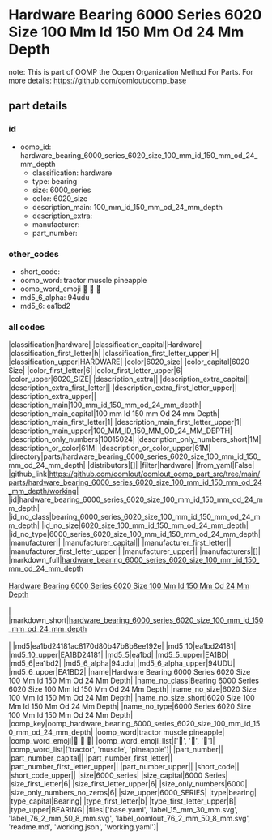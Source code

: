 # Hardware Bearing 6000 Series 6020 Size 100 Mm Id 150 Mm Od 24 Mm Depth  

note: This is part of OOMP the Oopen Organization Method For Parts. For more details: https://github.com/oomlout/oomp_base

##  part details





### id
* oomp_id: hardware_bearing_6000_series_6020_size_100_mm_id_150_mm_od_24_mm_depth
  * classification: hardware
  * type: bearing
  * size: 6000_series
  * color: 6020_size
  * description_main: 100_mm_id_150_mm_od_24_mm_depth
  * description_extra: 
  * manufacturer: 
  * part_number: 

### other_codes
* short_code: 
* oomp_word: tractor muscle pineapple
* oomp_word_emoji :tractor: :muscle: :pineapple:
* md5_6_alpha: 94udu
* md5_6: ea1bd2

### all codes 
|classification|hardware|
|classification_capital|Hardware|
|classification_first_letter|h|
|classification_first_letter_upper|H|
|classification_upper|HARDWARE|
|color|6020_size|
|color_capital|6020 Size|
|color_first_letter|6|
|color_first_letter_upper|6|
|color_upper|6020_SIZE|
|description_extra||
|description_extra_capital||
|description_extra_first_letter||
|description_extra_first_letter_upper||
|description_extra_upper||
|description_main|100_mm_id_150_mm_od_24_mm_depth|
|description_main_capital|100 mm Id 150 mm Od 24 mm Depth|
|description_main_first_letter|1|
|description_main_first_letter_upper|1|
|description_main_upper|100_MM_ID_150_MM_OD_24_MM_DEPTH|
|description_only_numbers|10015024|
|description_only_numbers_short|1M|
|description_or_color|61M|
|description_or_color_upper|61M|
|directory|parts/hardware_bearing_6000_series_6020_size_100_mm_id_150_mm_od_24_mm_depth|
|distributors|[]|
|filter|hardware|
|from_yaml|False|
|github_link|https://github.com/oomlout/oomlout_oomp_part_src/tree/main/parts/hardware_bearing_6000_series_6020_size_100_mm_id_150_mm_od_24_mm_depth/working|
|id|hardware_bearing_6000_series_6020_size_100_mm_id_150_mm_od_24_mm_depth|
|id_no_class|bearing_6000_series_6020_size_100_mm_id_150_mm_od_24_mm_depth|
|id_no_size|6020_size_100_mm_id_150_mm_od_24_mm_depth|
|id_no_type|6000_series_6020_size_100_mm_id_150_mm_od_24_mm_depth|
|manufacturer||
|manufacturer_capital||
|manufacturer_first_letter||
|manufacturer_first_letter_upper||
|manufacturer_upper||
|manufacturers|[]|
|markdown_full|[hardware_bearing_6000_series_6020_size_100_mm_id_150_mm_od_24_mm_depth](https://github.com/oomlout/oomlout_oomp_part_src/tree/main/parts/hardware_bearing_6000_series_6020_size_100_mm_id_150_mm_od_24_mm_depth/working)<br>[](https://github.com/oomlout/oomlout_oomp_part_src/tree/main/parts/hardware_bearing_6000_series_6020_size_100_mm_id_150_mm_od_24_mm_depth/working)<br>[Hardware Bearing 6000 Series 6020 Size 100 Mm Id 150 Mm Od 24 Mm Depth](https://github.com/oomlout/oomlout_oomp_part_src/tree/main/parts/hardware_bearing_6000_series_6020_size_100_mm_id_150_mm_od_24_mm_depth/working)<br><br>|
|markdown_short|[hardware_bearing_6000_series_6020_size_100_mm_id_150_mm_od_24_mm_depth](https://github.com/oomlout/oomlout_oomp_part_src/tree/main/parts/hardware_bearing_6000_series_6020_size_100_mm_id_150_mm_od_24_mm_depth/working)<br><br>|
|md5|ea1bd24181ac8170d80b47b8b8ee192e|
|md5_10|ea1bd24181|
|md5_10_upper|EA1BD24181|
|md5_5|ea1bd|
|md5_5_upper|EA1BD|
|md5_6|ea1bd2|
|md5_6_alpha|94udu|
|md5_6_alpha_upper|94UDU|
|md5_6_upper|EA1BD2|
|name|Hardware Bearing 6000 Series 6020 Size 100 Mm Id 150 Mm Od 24 Mm Depth|
|name_no_class|Bearing 6000 Series 6020 Size 100 Mm Id 150 Mm Od 24 Mm Depth|
|name_no_size|6020 Size 100 Mm Id 150 Mm Od 24 Mm Depth|
|name_no_size_short|6020 Size 100 Mm Id 150 Mm Od 24 Mm Depth|
|name_no_type|6000 Series 6020 Size 100 Mm Id 150 Mm Od 24 Mm Depth|
|oomp_key|oomp_hardware_bearing_6000_series_6020_size_100_mm_id_150_mm_od_24_mm_depth|
|oomp_word|tractor muscle pineapple|
|oomp_word_emoji|:tractor: :muscle: :pineapple:|
|oomp_word_emoji_list|[':tractor:', ':muscle:', ':pineapple:']|
|oomp_word_list|['tractor', 'muscle', 'pineapple']|
|part_number||
|part_number_capital||
|part_number_first_letter||
|part_number_first_letter_upper||
|part_number_upper||
|short_code||
|short_code_upper||
|size|6000_series|
|size_capital|6000 Series|
|size_first_letter|6|
|size_first_letter_upper|6|
|size_only_numbers|6000|
|size_only_numbers_no_zeros|6|
|size_upper|6000_SERIES|
|type|bearing|
|type_capital|Bearing|
|type_first_letter|b|
|type_first_letter_upper|B|
|type_upper|BEARING|
|files|['base.yaml', 'label_15_mm_30_mm.svg', 'label_76_2_mm_50_8_mm.svg', 'label_oomlout_76_2_mm_50_8_mm.svg', 'readme.md', 'working.json', 'working.yaml']|
